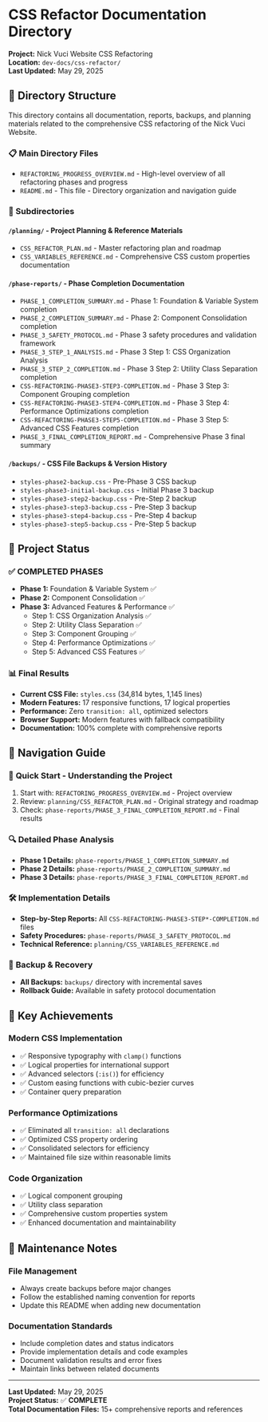 # CSS Refactor Documentation Directory

**Project:** Nick Vuci Website CSS Refactoring  
**Location:** `dev-docs/css-refactor/`  
**Last Updated:** May 29, 2025  

## 📁 Directory Structure

This directory contains all documentation, reports, backups, and planning materials related to the comprehensive CSS refactoring of the Nick Vuci Website.

### 📋 Main Directory Files
- `REFACTORING_PROGRESS_OVERVIEW.md` - High-level overview of all refactoring phases and progress
- `README.md` - This file - Directory organization and navigation guide

### 📂 Subdirectories

#### `/planning/` - Project Planning & Reference Materials
- `CSS_REFACTOR_PLAN.md` - Master refactoring plan and roadmap
- `CSS_VARIABLES_REFERENCE.md` - Comprehensive CSS custom properties documentation

#### `/phase-reports/` - Phase Completion Documentation
- `PHASE_1_COMPLETION_SUMMARY.md` - Phase 1: Foundation & Variable System completion
- `PHASE_2_COMPLETION_SUMMARY.md` - Phase 2: Component Consolidation completion  
- `PHASE_3_SAFETY_PROTOCOL.md` - Phase 3 safety procedures and validation framework
- `PHASE_3_STEP_1_ANALYSIS.md` - Phase 3 Step 1: CSS Organization Analysis
- `PHASE_3_STEP_2_COMPLETION.md` - Phase 3 Step 2: Utility Class Separation completion
- `CSS-REFACTORING-PHASE3-STEP3-COMPLETION.md` - Phase 3 Step 3: Component Grouping completion
- `CSS-REFACTORING-PHASE3-STEP4-COMPLETION.md` - Phase 3 Step 4: Performance Optimizations completion
- `CSS-REFACTORING-PHASE3-STEP5-COMPLETION.md` - Phase 3 Step 5: Advanced CSS Features completion
- `PHASE_3_FINAL_COMPLETION_REPORT.md` - Comprehensive Phase 3 final summary

#### `/backups/` - CSS File Backups & Version History
- `styles-phase2-backup.css` - Pre-Phase 3 CSS backup
- `styles-phase3-initial-backup.css` - Initial Phase 3 backup
- `styles-phase3-step2-backup.css` - Pre-Step 2 backup
- `styles-phase3-step3-backup.css` - Pre-Step 3 backup
- `styles-phase3-step4-backup.css` - Pre-Step 4 backup
- `styles-phase3-step5-backup.css` - Pre-Step 5 backup

## 🎯 Project Status

### ✅ **COMPLETED PHASES**
- **Phase 1:** Foundation & Variable System ✅
- **Phase 2:** Component Consolidation ✅  
- **Phase 3:** Advanced Features & Performance ✅
  - Step 1: CSS Organization Analysis ✅
  - Step 2: Utility Class Separation ✅
  - Step 3: Component Grouping ✅
  - Step 4: Performance Optimizations ✅
  - Step 5: Advanced CSS Features ✅

### 📊 **Final Results**
- **Current CSS File:** `styles.css` (34,814 bytes, 1,145 lines)
- **Modern Features:** 17 responsive functions, 17 logical properties
- **Performance:** Zero `transition: all`, optimized selectors
- **Browser Support:** Modern features with fallback compatibility
- **Documentation:** 100% complete with comprehensive reports

## 📖 Navigation Guide

### 🚀 **Quick Start - Understanding the Project**
1. Start with: `REFACTORING_PROGRESS_OVERVIEW.md` - Project overview
2. Review: `planning/CSS_REFACTOR_PLAN.md` - Original strategy and roadmap
3. Check: `phase-reports/PHASE_3_FINAL_COMPLETION_REPORT.md` - Final results

### 🔍 **Detailed Phase Analysis**
- **Phase 1 Details:** `phase-reports/PHASE_1_COMPLETION_SUMMARY.md`
- **Phase 2 Details:** `phase-reports/PHASE_2_COMPLETION_SUMMARY.md`
- **Phase 3 Details:** `phase-reports/PHASE_3_FINAL_COMPLETION_REPORT.md`

### 🛠️ **Implementation Details**
- **Step-by-Step Reports:** All `CSS-REFACTORING-PHASE3-STEP*-COMPLETION.md` files
- **Safety Procedures:** `phase-reports/PHASE_3_SAFETY_PROTOCOL.md`
- **Technical Reference:** `planning/CSS_VARIABLES_REFERENCE.md`

### 💾 **Backup & Recovery**
- **All Backups:** `backups/` directory with incremental saves
- **Rollback Guide:** Available in safety protocol documentation

## 🎨 Key Achievements

### **Modern CSS Implementation**
- ✅ Responsive typography with `clamp()` functions
- ✅ Logical properties for international support
- ✅ Advanced selectors (`:is()`) for efficiency
- ✅ Custom easing functions with cubic-bezier curves
- ✅ Container query preparation

### **Performance Optimizations**
- ✅ Eliminated all `transition: all` declarations
- ✅ Optimized CSS property ordering
- ✅ Consolidated selectors for efficiency
- ✅ Maintained file size within reasonable limits

### **Code Organization**
- ✅ Logical component grouping
- ✅ Utility class separation
- ✅ Comprehensive custom properties system
- ✅ Enhanced documentation and maintainability

## 🔧 Maintenance Notes

### **File Management**
- Always create backups before major changes
- Follow the established naming convention for reports
- Update this README when adding new documentation

### **Documentation Standards**
- Include completion dates and status indicators
- Provide implementation details and code examples
- Document validation results and error fixes
- Maintain links between related documents

---

**Last Updated:** May 29, 2025  
**Project Status:** ✅ **COMPLETE**  
**Total Documentation Files:** 15+ comprehensive reports and references
